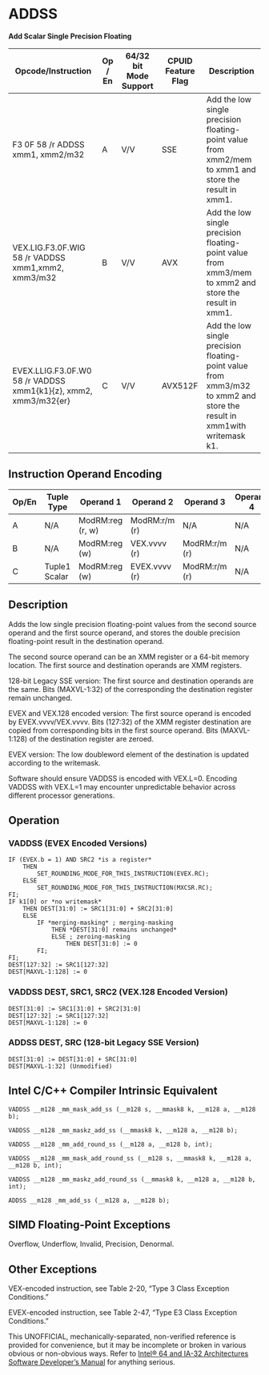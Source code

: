 # ADDSS

**Add Scalar Single Precision Floating**

| Opcode/Instruction                                              | Op / En | 64/32 bit Mode Support | CPUID Feature Flag | Description                                                                                                            |
| --------------------------------------------------------------- | ------- | ---------------------- | ------------------ | ---------------------------------------------------------------------------------------------------------------------- |
| F3 0F 58 /r ADDSS xmm1, xmm2/m32                                | A       | V/V                    | SSE                | Add the low single precision floating-point value from xmm2/mem to xmm1 and store the result in xmm1.                  |
| VEX.LIG.F3.0F.WIG 58 /r VADDSS xmm1,xmm2, xmm3/m32              | B       | V/V                    | AVX                | Add the low single precision floating-point value from xmm3/mem to xmm2 and store the result in xmm1.                  |
| EVEX.LLIG.F3.0F.W0 58 /r VADDSS xmm1{k1}{z}, xmm2, xmm3/m32{er} | C       | V/V                    | AVX512F            | Add the low single precision floating-point value from xmm3/m32 to xmm2 and store the result in xmm1with writemask k1. |

## Instruction Operand Encoding

| Op/En | Tuple Type    | Operand 1        | Operand 2     | Operand 3     | Operand 4 |
| ----- | ------------- | ---------------- | ------------- | ------------- | --------- |
| A     | N/A           | ModRM:reg (r, w) | ModRM:r/m (r) | N/A           | N/A       |
| B     | N/A           | ModRM:reg (w)    | VEX.vvvv (r)  | ModRM:r/m (r) | N/A       |
| C     | Tuple1 Scalar | ModRM:reg (w)    | EVEX.vvvv (r) | ModRM:r/m (r) | N/A       |

## Description

Adds the low single precision floating-point values from the second source operand and the first source operand, and stores the double precision floating-point result in the destination operand.

The second source operand can be an XMM register or a 64-bit memory location. The first source and destination operands are XMM registers.

128-bit Legacy SSE version: The first source and destination operands are the same. Bits (MAXVL-1:32) of the corresponding the destination register remain unchanged.

EVEX and VEX.128 encoded version: The first source operand is encoded by EVEX.vvvv/VEX.vvvv. Bits (127:32) of the XMM register destination are copied from corresponding bits in the first source operand. Bits (MAXVL-1:128) of the destination register are zeroed.

EVEX version: The low doubleword element of the destination is updated according to the writemask.

Software should ensure VADDSS is encoded with VEX.L=0. Encoding VADDSS with VEX.L=1 may encounter unpredictable behavior across different processor generations.

## Operation

### VADDSS (EVEX Encoded Versions)

```
IF (EVEX.b = 1) AND SRC2 *is a register*
    THEN
        SET_ROUNDING_MODE_FOR_THIS_INSTRUCTION(EVEX.RC);
    ELSE
        SET_ROUNDING_MODE_FOR_THIS_INSTRUCTION(MXCSR.RC);
FI;
IF k1[0] or *no writemask*
    THEN DEST[31:0] := SRC1[31:0] + SRC2[31:0]
    ELSE
        IF *merging-masking* ; merging-masking
            THEN *DEST[31:0] remains unchanged*
            ELSE ; zeroing-masking
                THEN DEST[31:0] := 0
        FI;
FI;
DEST[127:32] := SRC1[127:32]
DEST[MAXVL-1:128] := 0

```

### VADDSS DEST, SRC1, SRC2 (VEX.128 Encoded Version)

```
DEST[31:0] := SRC1[31:0] + SRC2[31:0]
DEST[127:32] := SRC1[127:32]
DEST[MAXVL-1:128] := 0

```

### ADDSS DEST, SRC (128-bit Legacy SSE Version)

```
DEST[31:0] := DEST[31:0] + SRC[31:0]
DEST[MAXVL-1:32] (Unmodified)

```

## Intel C/C++ Compiler Intrinsic Equivalent

```
VADDSS __m128 _mm_mask_add_ss (__m128 s, __mmask8 k, __m128 a, __m128 b);

```

```
VADDSS __m128 _mm_maskz_add_ss (__mmask8 k, __m128 a, __m128 b);

```

```
VADDSS __m128 _mm_add_round_ss (__m128 a, __m128 b, int);

```

```
VADDSS __m128 _mm_mask_add_round_ss (__m128 s, __mmask8 k, __m128 a, __m128 b, int);

```

```
VADDSS __m128 _mm_maskz_add_round_ss (__mmask8 k, __m128 a, __m128 b, int);

```

```
ADDSS __m128 _mm_add_ss (__m128 a, __m128 b);

```

## SIMD Floating-Point Exceptions

Overflow, Underflow, Invalid, Precision, Denormal.

## Other Exceptions

VEX-encoded instruction, see Table 2-20, “Type 3 Class Exception Conditions.”

EVEX-encoded instruction, see Table 2-47, “Type E3 Class Exception Conditions.”

This UNOFFICIAL, mechanically-separated, non-verified reference is provided for convenience, but it may be
incomplete or broken in various obvious or non-obvious
ways. Refer to [Intel® 64 and IA-32 Architectures Software Developer’s Manual](https://software.intel.com/en-us/download/intel-64-and-ia-32-architectures-sdm-combined-volumes-1-2a-2b-2c-2d-3a-3b-3c-3d-and-4) for anything serious.
